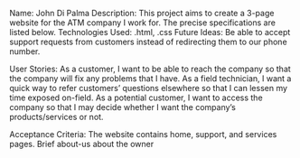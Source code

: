 Name: John Di Palma
Description: This project aims to create a 3-page website for the ATM company I work for. The precise specifications are listed below.
Technologies Used: .html, .css
Future Ideas: Be able to accept support requests from customers instead of redirecting them to our phone number.

User Stories:
As a customer, I want to be able to reach the company so that the company will fix any problems that I have.
As a field technician, I want a quick way to refer customers’ questions elsewhere so that I can lessen my time exposed on-field.
As a potential customer, I want to access the company so that I may decide whether I want the company’s products/services or not.

Acceptance Criteria:
The website contains home, support, and services pages. Brief about-us about the owner
